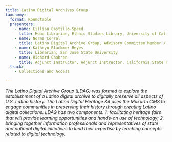 ```yaml
---
title: Latino Digital Archives Group
taxonomy:
  format: Roundtable
  presenters:
    - name: Lillian Castillo-Speed
	  title: Head Librarian, Ethnic Studies Library, University of California, Berkeley
	- name: Norma Corral
	  title: Latino Digital Archive Group, Advisory Committee Member / UCLA Librarian, Retired
	- name: Kathryn Blackmer Reyes
	  title: Librarian, San Jose State University
	- name: Richard Chabran
	  title: Adjunct Instructor, Adjunct Instructor, California State University, Los Angeles
  track:
    - Collections and Access
	
---
```

_The Latino Digital Archive Group (LDAG) was formed to explore the establishment of a Latino digital archive to 
digitally preserve all aspects of U.S. Latino history.  The Latino Digital Heritage Kit uses the Mukurtu CMS to 
engage communities in preserving their history through creating Latino digital collections. LDAG has two components:  1. facilitating heritage fairs that will provide learning opportunities and hands-on use of technology; 2. bringing together information professionals and representatives of state and national digital initiatives to lend their expertise by teaching concepts related to digital technology._